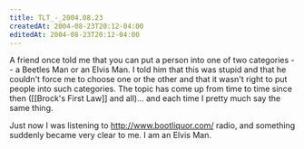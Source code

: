 ```yaml
---
title: TLT_-_2004.08.23
createdAt: 2004-08-23T20:12-04:00
editedAt: 2004-08-23T20:12-04:00
---
```


A friend once told me that you can put a person into one of two categories -- a Beetles Man or an Elvis Man. I told him that this was stupid and that he couldn't force me to choose one or the other and that it wasn't right to put people into such categories. The topic has come up from time to time since then ([[Brock's First Law]] and all)... and each time I pretty much say the same thing.

Just now I was listening to http://www.bootliquor.com/ radio, and something suddenly became very clear to me. I am an Elvis Man.

